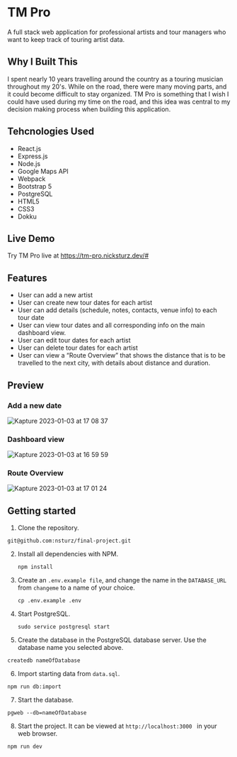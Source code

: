 # TM Pro

A full stack web application for professional artists and tour managers who want to keep track of touring artist data.

## Why I Built This

I spent nearly 10 years travelling around the country as a touring musician throughout my 20's. While on the road, there were many moving parts, and it could become difficult to stay organized. TM Pro is something that I wish I could have used during my time on the road, and this idea was central to my decision making process when building this application.

## Tehcnologies Used

- React.js
- Express.js
- Node.js
- Google Maps API
- Webpack
- Bootstrap 5
- PostgreSQL
- HTML5
- CSS3
- Dokku

## Live Demo

Try TM Pro live at https://tm-pro.nicksturz.dev/#

## Features

- User can add a new artist
- User can create new tour dates for each artist
- User can add details (schedule, notes, contacts, venue info) to each tour date
- User can view tour dates and all corresponding info on the main dashboard view.
- User can edit tour dates for each artist
- User can delete tour dates for each artist
- User can view a “Route Overview” that shows the distance that is to be travelled to the next city, with details about distance and duration.

## Preview 

### Add a new date

![Kapture 2023-01-03 at 17 08 37](https://user-images.githubusercontent.com/94485412/210466678-a0587a08-69dc-4698-9a1f-c7ae303f2cbf.gif)


### Dashboard view

![Kapture 2023-01-03 at 16 59 59](https://user-images.githubusercontent.com/94485412/210466631-e47ce906-71bd-405f-89c9-75f5d8ef0035.gif)

### Route Overview

![Kapture 2023-01-03 at 17 01 24](https://user-images.githubusercontent.com/94485412/210466655-14054090-8c92-4a2b-8e5a-42bbfc48ba01.gif)

## Getting started

1. Clone the repository.

```shell
git@github.com:nsturz/final-project.git
```

2. Install all dependencies with NPM.

    ```shell
    npm install
    ```
    
3. Create an `.env.example file`, and change the name in the `DATABASE_URL` from `changeme` to a name of your choice.
    ```shell
    cp .env.example .env
    ```
    
4. Start PostgreSQL.
   ```shell
   sudo service postgresql start
   ```
   
5.  Create the database in the PostgreSQL database server. Use the database name you selected above.
  ```shell
  createdb nameOfDatabase
  ```
  
6. Import starting data from `data.sql`.  
  ```shell
  npm run db:import
  ```
  
7. Start the database. 
```shell
pgweb --db=nameOfDatabase
```

8. Start the project. It can be viewed at `http://localhost:3000 ` in your web browser. 
```shell 
npm run dev
```
